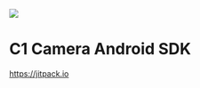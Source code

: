 [![](https://jitpack.io/v/yikuo123/c1-camera-sdk-android.svg)](https://jitpack.io/#yikuo123/c1-camera-sdk-android)

# C1 Camera Android SDK

https://jitpack.io


